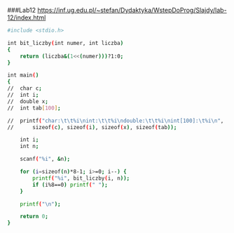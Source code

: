 ###Lab12
https://inf.ug.edu.pl/~stefan/Dydaktyka/WstepDoProg/Slajdy/lab-12/index.html

```sh
#include <stdio.h>

int bit_liczby(int numer, int liczba)
{
	return (liczba&(1<<(numer)))?1:0;
}

int main()
{
//	char c;
//	int i;
//	double x;
//	int tab[100];

//	printf("char:\t\t%i\nint:\t\t%i\ndouble:\t\t%i\nint[100]:\t%i\n",
//		sizeof(c), sizeof(i), sizeof(x), sizeof(tab));

	int i;
	int n;

	scanf("%i", &n);

	for (i=sizeof(n)*8-1; i>=0; i--) {
		printf("%i", bit_liczby(i, n));
		if (i%8==0) printf(" ");
	}

	printf("\n");

	return 0;
}

```
